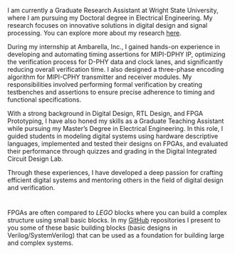 I am currently a Graduate Research Assistant at Wright State University, where I am pursuing my Doctoral degree in Electrical Engineering. My research focuses on innovative solutions in digital design and signal processing. You can explore more about my research [here](research/2024_07_08_10_15_40_research).

During my internship at Ambarella, Inc., I gained hands-on experience in developing and automating timing assertions for MIPI-DPHY IP, optimizing the verification process for D-PHY data and clock lanes, and significantly reducing overall verification time. I also designed a three-phase encoding algorithm for MIPI-CPHY transmitter and receiver modules. My responsibilities involved performing formal verification by creating testbenches and assertions to ensure precise adherence to timing and functional specifications.

With a strong background in Digital Design, RTL Design, and FPGA Prototyping, I have also honed my skills as a Graduate Teaching Assistant while pursuing my Master’s Degree in Electrical Engineering. In this role, I guided students in modeling digital systems using hardware descriptive languages, implemented and tested their designs on FPGAs, and evaluated their performance through quizzes and grading in the Digital Integrated Circuit Design Lab.

Through these experiences, I have developed a deep passion for crafting efficient digital systems and mentoring others in the field of digital design and verification.

#
FPGAs are often compared to _LEGO_ blocks where you can build a complex structure using small basic blocks. In my [GitHub](https://github.com/24x7fpga) repositories I present to you some of these basic building blocks (basic designs in Verilog/SystemVerilog) that can be used as a foundation for building large and complex systems.